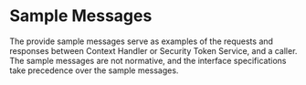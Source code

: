 # Sample Messages

The provide sample messages serve as examples of the requests and responses between Context Handler or Security Token Service, and a caller. The sample messages are not normative, and the interface specifications take precedence over the sample messages.
